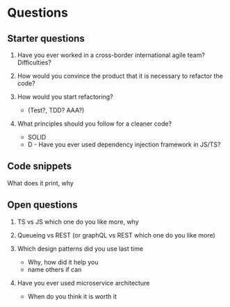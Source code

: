# Questions

## Starter questions

1. Have you ever worked in a cross-border international agile team? Difficulties?

2. How would you convince the product that it is necessary to refactor the code?

3. How would you start refactoring?
   * (Test?, TDD? AAA?)
4. What principles should you follow for a cleaner code?
   * SOLID
   * D - Have you ever used dependency injection framework in JS/TS?

## Code snippets

What does it print, why

## Open questions

1. TS vs JS which one do you like more, why

2. Queueing vs REST
  (or graphQL vs REST which one do you like more)

3. Which design patterns did you use last time
   * Why, how did it help you
   * name others if can

4. Have you ever used microservice architecture
   * When do you think it is worth it
